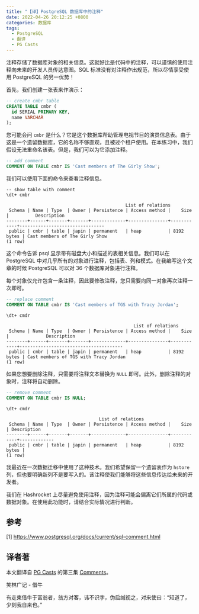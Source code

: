 ```yaml
---
title: "【译】PostgreSQL 数据库中的注释"
date: 2022-04-26 20:12:25 +0800
categories: 数据库
tags:
  - PostgreSQL
  - 翻译
  - PG Casts
---
```


注释存储了数据库对象的相关信息。这就好比是代码中的注释，可以谨慎的使用注释向未来的开发人员传达意图。SQL 标准没有对注释作出规范，所以尽情享受使用 PostgreSQL 的另一优势！

<!--more-->

首先，我们创建一张表来作演示：

```sql
-- create cmbr table
CREATE TABLE cmbr (
  id SERIAL PRIMARY KEY,
  name VARCHAR
);
```

您可能会问 `cmbr` 是什么？它是这个数据库帮助管理电视节目的演员信息表。由于这是一个遗留数据库，它的名称不够直观，且被过个租户使用。在本练习中，我们假设无法重命名该表。但是，我们可以为它添加注释。

```sql
-- add comment
COMMENT ON TABLE cmbr IS 'Cast members of The Girly Show';
```

我们可以使用下面的命令来查看注释信息。

```
-- show table with comment
\dt+ cmbr
```

```
                                             List of relations
 Schema | Name | Type  | Owner | Persistence | Access method |    Size    |          Description
--------+------+-------+-------+-------------+---------------+------------+--------------------------------
 public | cmbr | table | japin | permanent   | heap          | 8192 bytes | Cast members of The Girly Show
(1 row)
```

这个命令告诉 psql 显示带有磁盘大小和描述的表相关信息。我们可以在 PostgreSQL 中对几乎所有的对象进行注释，包括表、列和模式。在我编写这个文章的时候 PostgreSQL 可以对 36 个数据库对象进行注释。

每个对象仅允许包含一条注释，因此要修改注释，您只需要向同一对象再次注释一次即可。

```sql
-- replace comment
COMMENT ON TABLE cmbr IS 'Cast members of TGS with Tracy Jordan';
```

```
\dt+ cmdr
```

```
                                                List of relations
 Schema | Name | Type  | Owner | Persistence | Access method |    Size    |              Description
--------+------+-------+-------+-------------+---------------+------------+---------------------------------------
 public | cmbr | table | japin | permanent   | heap          | 8192 bytes | Cast members of TGS with Tracy Jordan
(1 row)
```

如果您想要删除注释，只需要将注释文本替换为 `NULL` 即可。此外，删除注释的对象时，注释将自动删除。

```sql
-- remove comment
COMMENT ON TABLE cmbr IS NULL;
```

```
\dt+ cmdr
```

```
                                   List of relations
 Schema | Name | Type  | Owner | Persistence | Access method |    Size    | Description
--------+------+-------+-------+-------------+---------------+------------+-------------
 public | cmbr | table | japin | permanent   | heap          | 8192 bytes |
(1 row)
```

我最近在一次数据迁移中使用了这种技术。我们希望保留一个遗留表作为 `hstore` 列，但也要明确新列不是要写入的。该注释使我们能够将这些信息传达给未来的开发者。

我们在 Hashrocket 上尽量避免使用注释，因为注释可能会偏离它们所属的代码或数据对象。在使用此功能时，请结合实际情况进行判断。

## 参考

[1] https://www.postgresql.org/docs/current/sql-comment.html

## 译者著

本文翻译自 [PG Casts](https://www.pgcasts.com/) 的第三集 [Comments](https://www.pgcasts.com/episodes/comments)。

<div class="just-for-fun">
笑林广记 - 借牛

有走柬借牛于富翁者，翁方对客，讳不识字，伪启缄视之，对来使曰：“知道了，少刻我自来也。”
</div>
